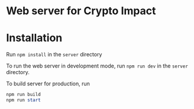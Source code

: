 # Web server for Crypto Impact

# Installation
Run `npm install` in the `server` directory

To run the web server in development mode, run `npm run dev` in the `server` directory.


To build server for production, run 
```powershell
npm run build
npm run start
```